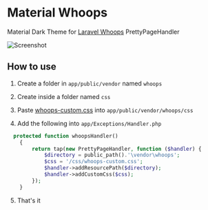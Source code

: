 # Material Whoops
Material Dark Theme for [Laravel Whoops](https://github.com/filp/whoops) PrettyPageHandler

![Screenshot](https://github.com/CharlieEtienne/material-whoops/blob/master/screenshot.png)

## How to use

1. Create a folder in `app/public/vendor` named `whoops`

2. Create inside a folder named `css`

3. Paste [whoops-custom.css](https://github.com/CharlieEtienne/material-whoops/blob/master/whoops-custom.css) into `app/public/vendor/whoops/css`

4. Add the following into `app/Exceptions/Handler.php`

```php
  protected function whoopsHandler()
    {
        return tap(new PrettyPageHandler, function ($handler) {
            $directory = public_path().'\vendor\whoops';
            $css = '/css/whoops-custom.css';
            $handler->addResourcePath($directory);
            $handler->addCustomCss($css);
        });
    }
```

5. That's it
